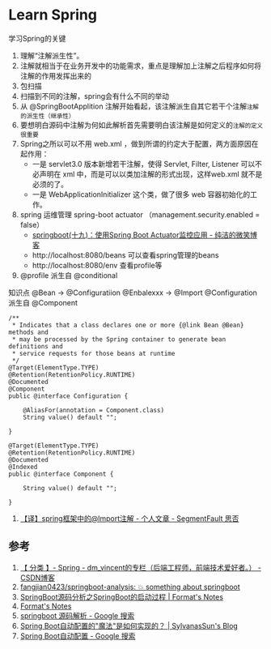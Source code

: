 # Learn Spring

学习Spring的关键
1. 理解“注解派生性”。
2. 注解就相当于在业务开发中的功能需求，重点是理解加上注解之后程序如何将注解的作用发挥出来的
3. 包扫描
4. 扫描到不同的注解，spring会有什么不同的举动
5. 从 @SpringBootApplition 注解开始看起，该注解派生自其它若干个注解`注解的派生性（继承性）`
6. 要想明白源码中注解为何如此解析首先需要明白该注解是如何定义的`注解的定义很重要`
7. Spring之所以可以不用 web.xml ，做到所谓的约定大于配置，两方面原因在起作用：
    - 一是 servlet3.0 版本新增若干注解，使得 Servlet, Filter, Listener 可以不必声明在 xml 中，而是可以以类加注解的形式出现，这样web.xml 就不是必须的了。
    - 一是 WebApplicationInitializer 这个类，做了很多 web 容器初始化的工作。
8. spring 运维管理 spring-boot actuator （management.security.enabled = false）
    - [springboot(十九)：使用Spring Boot Actuator监控应用 - 纯洁的微笑博客](http://www.ityouknow.com/springboot/2018/02/06/spring-boot-actuator.html)
    - http://localhost:8080/beans 可以查看spring管理的beans
    - http://localhost:8080/env 查看profile等
9. @profile 派生自 @conditional

知识点
@Bean -> @Configuratiion
@Enbalexxx -> @Import
@Configuration 派生自 @Component
```
/**
 * Indicates that a class declares one or more {@link Bean @Bean} methods and
 * may be processed by the Spring container to generate bean definitions and
 * service requests for those beans at runtime
 */
@Target(ElementType.TYPE)
@Retention(RetentionPolicy.RUNTIME)
@Documented
@Component
public @interface Configuration {

	@AliasFor(annotation = Component.class)
	String value() default "";

}
```
```
@Target(ElementType.TYPE)
@Retention(RetentionPolicy.RUNTIME)
@Documented
@Indexed
public @interface Component {

	String value() default "";

}
```


1. [【译】spring框架中的@Import注解 - 个人文章 - SegmentFault 思否](https://segmentfault.com/a/1190000011068471)

## 参考
1. [【 分类 】- Spring - dm_vincent的专栏（后端工程师，前端技术爱好者。） - CSDN博客](https://blog.csdn.net/dm_vincent/article/category/5632803)
2. [fangjian0423/springboot-analysis: 💥 something about springboot](https://github.com/fangjian0423/springboot-analysis)
3. [SpringBoot源码分析之SpringBoot的启动过程 | Format's Notes](https://fangjian0423.github.io/2017/04/30/springboot-startup-analysis/)
4. [Format's Notes](http://fangjian0423.github.io/)
5. [springboot 源码解析 - Google 搜索](https://www.google.com.hk/search?q=springboot+%E6%BA%90%E7%A0%81%E8%A7%A3%E6%9E%90&oq=springboot+%E6%BA%90%E7%A0%81%E8%A7%A3%E6%9E%90+&aqs=chrome..69i57j0.5858j0j7&sourceid=chrome&ie=UTF-8)
6. [Spring Boot自动配置的"魔法"是如何实现的？ | SylvanasSun's Blog](https://sylvanassun.github.io/2018/01/08/2018-01-08-spring_boot_auto_configure/)
7. [Spring Boot自动配置 - Google 搜索](https://www.google.com.hk/search?newwindow=1&safe=strict&ei=-28AXKDAOMiZ8gWJ6ZzIDg&q=Spring+Boot%E8%87%AA%E5%8A%A8%E9%85%8D%E7%BD%AE&oq=Spring+Boot%E8%87%AA%E5%8A%A8%E9%85%8D%E7%BD%AE&gs_l=psy-ab.3..0i7i30.90599.92582..92980...0.0..0.155.621.1j4......0....1..gws-wiz.......33i160.Nq1t7DBvyTw)